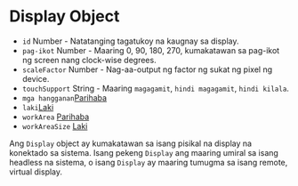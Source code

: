 # Display Object

* `id` Number - Natatanging tagatukoy na kaugnay sa display.
* `pag-ikot` Number - Maaring 0, 90, 180, 270, kumakatawan sa pag-ikot ng screen nang clock-wise degrees.
* `scaleFactor` Number - Nag-aa-output ng factor ng sukat ng pixel ng device.
* `touchSupport` String - Maaring `magagamit`, `hindi magagamit`, `hindi kilala`.
* `mga hangganan`[Parihaba](rectangle.md)
* `laki`[Laki](size.md)
* `workArea` [Parihaba](rectangle.md)
* `workAreaSize` [Laki](size.md)

Ang `Display` object ay kumakatawan sa isang pisikal na display na konektado sa sistema. Isang pekeng `Display` ang maaring umiral sa isang headless na sistema, o isang `Display` ay maaring tumugma sa isang remote, virtual display.